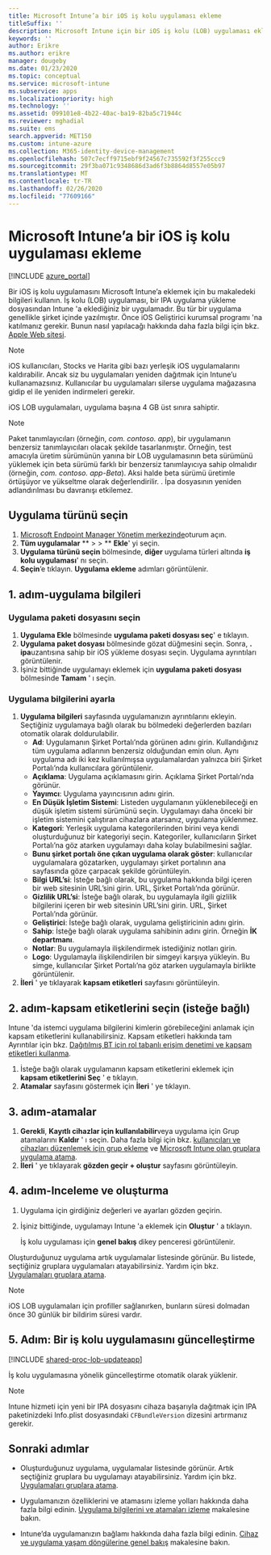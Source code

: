 ```yaml
---
title: Microsoft Intune’a bir iOS iş kolu uygulaması ekleme
titleSuffix: ''
description: Microsoft Intune için bir iOS iş kolu (LOB) uygulaması ekleme hakkında bilgi edinin.
keywords: ''
author: Erikre
ms.author: erikre
manager: dougeby
ms.date: 01/23/2020
ms.topic: conceptual
ms.service: microsoft-intune
ms.subservice: apps
ms.localizationpriority: high
ms.technology: ''
ms.assetid: 099101e8-4b22-40ac-ba19-82ba5c71944c
ms.reviewer: mghadial
ms.suite: ems
search.appverid: MET150
ms.custom: intune-azure
ms.collection: M365-identity-device-management
ms.openlocfilehash: 507c7ecff9715ebf9f24567c735592f3f255ccc9
ms.sourcegitcommit: 29f3ba071c9348686d3ad6f3b8864d8557e05b97
ms.translationtype: MT
ms.contentlocale: tr-TR
ms.lasthandoff: 02/26/2020
ms.locfileid: "77609166"
---
```

# <a name="add-an-ios-line-of-business-app-to-microsoft-intune"></a>Microsoft Intune’a bir iOS iş kolu uygulaması ekleme

[!INCLUDE [azure_portal](../includes/azure_portal.md)]

Bir iOS iş kolu uygulamasını Microsoft Intune’a eklemek için bu makaledeki bilgileri kullanın. İş kolu (LOB) uygulaması, bir IPA uygulama yükleme dosyasından Intune 'a eklediğiniz bir uygulamadır. Bu tür bir uygulama genellikle şirket içinde yazılmıştır. Önce iOS Geliştirici kurumsal programı 'na katılmanız gerekir. Bunun nasıl yapılacağı hakkında daha fazla bilgi için bkz. [Apple Web sitesi](https://developer.apple.com/programs/ios/enterprise/).

> [!NOTE]
> iOS kullanıcıları, Stocks ve Harita gibi bazı yerleşik iOS uygulamalarını kaldırabilir. Ancak siz bu uygulamaları yeniden dağıtmak için Intune’u kullanamazsınız. Kullanıcılar bu uygulamaları silerse uygulama mağazasına gidip el ile yeniden indirmeleri gerekir.
>
> iOS LOB uygulamaları, uygulama başına 4 GB üst sınıra sahiptir.

> [!NOTE]
> Paket tanımlayıcıları (örneğin, *com. contoso. app*), bir uygulamanın benzersiz tanımlayıcıları olacak şekilde tasarlanmıştır. Örneğin, test amacıyla üretim sürümünün yanına bir LOB uygulamasının beta sürümünü yüklemek için beta sürümü farklı bir benzersiz tanımlayıcıya sahip olmalıdır (örneğin, *com. contoso. app-Beta*). Aksi halde beta sürümü üretimle örtüşüyor ve yükseltme olarak değerlendirilir. . İpa dosyasının yeniden adlandırılması bu davranışı etkilemez.

## <a name="select-the-app-type"></a>Uygulama türünü seçin

1. [Microsoft Endpoint Manager Yönetim merkezinde](https://go.microsoft.com/fwlink/?linkid=2109431)oturum açın.
2. **Tüm uygulamalar** ** >  > ** **Ekle**' yi seçin.
3. **Uygulama türünü seçin** bölmesinde, **diğer** uygulama türleri altında **iş kolu uygulaması**' nı seçin.
4. **Seçin**’e tıklayın. **Uygulama ekleme** adımları görüntülenir.

## <a name="step-1---app-information"></a>1\. adım-uygulama bilgileri

### <a name="select-the-app-package-file"></a>Uygulama paketi dosyasını seçin

1. **Uygulama Ekle** bölmesinde **uygulama paketi dosyası seç**' e tıklayın. 
2. **Uygulama paket dosyası** bölmesinde gözat düğmesini seçin. Sonra, **. ipa**uzantısına sahip bir iOS yükleme dosyası seçin.
   Uygulama ayrıntıları görüntülenir.
3. İşiniz bittiğinde uygulamayı eklemek için **uygulama paketi dosyası** bölmesinde **Tamam** ' ı seçin.

### <a name="set-app-information"></a>Uygulama bilgilerini ayarla

1. **Uygulama bilgileri** sayfasında uygulamanızın ayrıntılarını ekleyin. Seçtiğiniz uygulamaya bağlı olarak bu bölmedeki değerlerden bazıları otomatik olarak doldurulabilir.
    - **Ad**: Uygulamanın Şirket Portalı’nda görünen adını girin. Kullandığınız tüm uygulama adlarının benzersiz olduğundan emin olun. Aynı uygulama adı iki kez kullanılmışsa uygulamalardan yalnızca biri Şirket Portalı’nda kullanıcılara görüntülenir.
    - **Açıklama**: Uygulama açıklamasını girin. Açıklama Şirket Portalı’nda görünür.
    - **Yayımcı**: Uygulama yayıncısının adını girin.
    - **En Düşük İşletim Sistemi**: Listeden uygulamanın yüklenebileceği en düşük işletim sistemi sürümünü seçin. Uygulamayı daha önceki bir işletim sistemini çalıştıran cihazlara atarsanız, uygulama yüklenmez.
    - **Kategori**: Yerleşik uygulama kategorilerinden birini veya kendi oluşturduğunuz bir kategoriyi seçin. Kategoriler, kullanıcıların Şirket Portalı’na göz atarken uygulamayı daha kolay bulabilmesini sağlar.
    - **Bunu şirket portalı öne çıkan uygulama olarak göster**: kullanıcılar uygulamalara gözatarken, uygulamayı şirket portalının ana sayfasında göze çarpacak şekilde görüntüleyin.
    - **Bilgi URL’si**: İsteğe bağlı olarak, bu uygulama hakkında bilgi içeren bir web sitesinin URL’sini girin. URL, Şirket Portalı’nda görünür.
    - **Gizlilik URL’si**: İsteğe bağlı olarak, bu uygulamayla ilgili gizlilik bilgilerini içeren bir web sitesinin URL’sini girin. URL, Şirket Portalı’nda görünür.
    - **Geliştirici**: İsteğe bağlı olarak, uygulama geliştiricinin adını girin.
    - **Sahip**: İsteğe bağlı olarak uygulama sahibinin adını girin. Örneğin **İK departmanı**.
    - **Notlar**: Bu uygulamayla ilişkilendirmek istediğiniz notları girin.
    - **Logo**: Uygulamayla ilişkilendirilen bir simgeyi karşıya yükleyin. Bu simge, kullanıcılar Şirket Portalı’na göz atarken uygulamayla birlikte görüntülenir.
2. **İleri** ' ye tıklayarak **kapsam etiketleri** sayfasını görüntüleyin.

## <a name="step-2---select-scope-tags-optional"></a>2\. adım-kapsam etiketlerini seçin (isteğe bağlı)
Intune 'da istemci uygulama bilgilerini kimlerin görebileceğini anlamak için kapsam etiketlerini kullanabilirsiniz. Kapsam etiketleri hakkında tam Ayrıntılar için bkz. [Dağıtılmış BT için rol tabanlı erişim denetimi ve kapsam etiketleri kullanma](../fundamentals/scope-tags.md).

1. İsteğe bağlı olarak uygulamanın kapsam etiketlerini eklemek için **kapsam etiketlerini Seç** ' e tıklayın. 
2. **Atamalar** sayfasını göstermek için **İleri** ' ye tıklayın.

## <a name="step-3---assignments"></a>3\. adım-atamalar

1. **Gerekli**, **Kayıtlı cihazlar için kullanılabilir**veya uygulama için Grup atamalarını **Kaldır** ' ı seçin. Daha fazla bilgi için bkz. [kullanıcıları ve cihazları düzenlemek için grup ekleme](~/fundamentals/groups-add.md) ve [Microsoft Intune olan gruplara uygulama atama](apps-deploy.md).
2. **İleri** ' ye tıklayarak **gözden geçir + oluştur** sayfasını görüntüleyin. 

## <a name="step-4---review--create"></a>4\. adım-Inceleme ve oluşturma

1. Uygulama için girdiğiniz değerleri ve ayarları gözden geçirin.
2. İşiniz bittiğinde, uygulamayı Intune 'a eklemek için **Oluştur** ' a tıklayın.

    İş kolu uygulaması için **genel bakış** dikey penceresi görüntülenir.

Oluşturduğunuz uygulama artık uygulamalar listesinde görünür. Bu listede, seçtiğiniz gruplara uygulamaları atayabilirsiniz. Yardım için bkz. [Uygulamaları gruplara atama](apps-deploy.md).

> [!NOTE]
> iOS LOB uygulamaları için profiller sağlanırken, bunların süresi dolmadan önce 30 günlük bir bildirim süresi vardır.

## <a name="step-5-update-a-line-of-business-app"></a>5\. Adım: Bir iş kolu uygulamasını güncelleştirme

[!INCLUDE [shared-proc-lob-updateapp](../includes/shared-proc-lob-updateapp.md)]

İş kolu uygulamasına yönelik güncelleştirme otomatik olarak yüklenir.

> [!NOTE]
> Intune hizmeti için yeni bir IPA dosyasını cihaza başarıyla dağıtmak için IPA paketinizdeki Info.plist dosyasındaki `CFBundleVersion` dizesini artırmanız gerekir.

## <a name="next-steps"></a>Sonraki adımlar

- Oluşturduğunuz uygulama, uygulamalar listesinde görünür. Artık seçtiğiniz gruplara bu uygulamayı atayabilirsiniz. Yardım için bkz. [Uygulamaları gruplara atama](apps-deploy.md).

- Uygulamanızın özelliklerini ve atamasını izleme yolları hakkında daha fazla bilgi edinin. [Uygulama bilgilerini ve atamaları izleme](apps-monitor.md) makalesine bakın.

- Intune’da uygulamanızın bağlamı hakkında daha fazla bilgi edinin. [Cihaz ve uygulama yaşam döngülerine genel bakış](../fundamentals/device-lifecycle.md) makalesine bakın.
